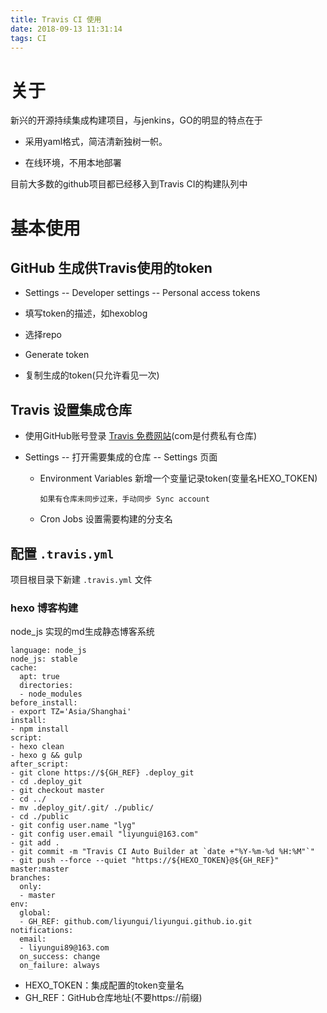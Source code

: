 ```yaml
---
title: Travis CI 使用
date: 2018-09-13 11:31:14
tags: CI
---
```


# 关于 #

新兴的开源持续集成构建项目，与jenkins，GO的明显的特点在于

- 采用yaml格式，简洁清新独树一帜。

- 在线环境，不用本地部署

目前大多数的github项目都已经移入到Travis CI的构建队列中

# 基本使用 #

## GitHub 生成供Travis使用的token ##

- Settings -- Developer settings -- Personal access tokens

- 填写token的描述，如hexoblog

- 选择repo

- Generate token

- 复制生成的token(只允许看见一次)

## Travis 设置集成仓库 ##

- 使用GitHub账号登录 [Travis 免费网站](https://travis-ci.org)(com是付费私有仓库)

- Settings -- 打开需要集成的仓库 -- Settings 页面

	- Environment Variables 新增一个变量记录token(变量名HEXO_TOKEN)

		`如果有仓库未同步过来，手动同步 Sync account`

	- Cron Jobs 设置需要构建的分支名

## 配置 `.travis.yml` ##

项目根目录下新建 `.travis.yml` 文件

### hexo 博客构建 ##

node_js 实现的md生成静态博客系统

	language: node_js
	node_js: stable
	cache:
	  apt: true
	  directories:
	  - node_modules
	before_install:
	- export TZ='Asia/Shanghai'
	install:
	- npm install
	script:
	- hexo clean
	- hexo g && gulp
	after_script:
	- git clone https://${GH_REF} .deploy_git
	- cd .deploy_git
	- git checkout master
	- cd ../
	- mv .deploy_git/.git/ ./public/
	- cd ./public
	- git config user.name "lyg"
	- git config user.email "liyungui@163.com"
	- git add .
	- git commit -m "Travis CI Auto Builder at `date +"%Y-%m-%d %H:%M"`"
	- git push --force --quiet "https://${HEXO_TOKEN}@${GH_REF}" master:master
	branches:
	  only:
	  - master
	env:
	  global:
	  - GH_REF: github.com/liyungui/liyungui.github.io.git
	notifications:
	  email:
	  - liyungui89@163.com
	  on_success: change
	  on_failure: always
	  
  - HEXO_TOKEN：集成配置的token变量名
  - GH_REF：GitHub仓库地址(不要https://前缀)
  
